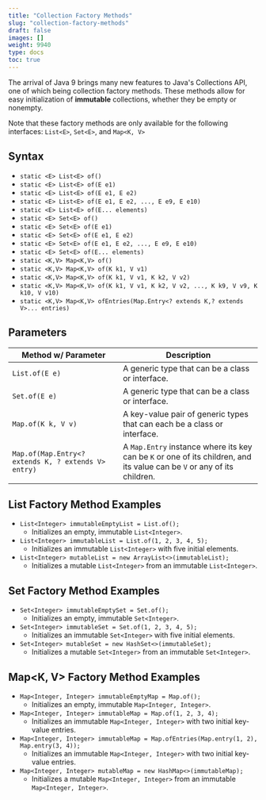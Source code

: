 ```yaml
---
title: "Collection Factory Methods"
slug: "collection-factory-methods"
draft: false
images: []
weight: 9940
type: docs
toc: true
---
```


The arrival of Java 9 brings many new features to Java's Collections API, one of which being collection factory methods.  These methods allow for easy initialization of **immutable** collections, whether they be empty or nonempty.

Note that these factory methods are only available for the following interfaces: `List<E>`, `Set<E>`, and `Map<K, V>`

## Syntax
- `static <E> List<E> of​()`
- `static <E> List<E> of​(E e1)`
- `static <E> List<E> of​(E e1, E e2)`
- `static <E> List<E> of​(E e1, E e2, ..., E e9, E e10)`
- `static <E> List<E> of​(E... elements)`
- `static <E> Set<E> of​()`
- `static <E> Set<E> of​(E e1)`
- `static <E> Set<E> of​(E e1, E e2)`
- `static <E> Set<E> of​(E e1, E e2, ..., E e9, E e10)`
- `static <E> Set<E> of​(E... elements)`
- `static <K,V> Map<K,V> of()`
- `static <K,V> Map<K,V> of(K k1, V v1)`
- `static <K,V> Map<K,V> of(K k1, V v1, K k2, V v2)`
- `static <K,V> Map<K,V> of(K k1, V v1, K k2, V v2, ..., K k9, V v9, K k10, V v10)`
- `static <K,V> Map<K,V> ofEntries​(Map.Entry<? extends K,? extends V>... entries)`

## Parameters
| Method w/ Parameter | Description |
| --------- | --------- |
| `List.of(E e)`       | A generic type that can be a class or interface. |
| `Set.of(E e)` | A generic type that can be a class or interface. |
| `Map.of(K k, V v)` | A key-value pair of generic types that can each be a class or interface. |
| `Map.of(Map.Entry<? extends K, ? extends V> entry)` | A `Map.Entry` instance where its key can be `K` or one of its children, and its value can be `V` or any of its children. |

## List<E> Factory Method Examples
- `List<Integer> immutableEmptyList = List.of();`
  - Initializes an empty, immutable `List<Integer>`.
- `List<Integer> immutableList = List.of(1, 2, 3, 4, 5);`
   - Initializes an immutable `List<Integer>` with five initial elements.
- `List<Integer> mutableList = new ArrayList<>(immutableList);`
   - Initializes a mutable `List<Integer>` from an immutable `List<Integer>`.

## Set<E> Factory Method Examples
- `Set<Integer> immutableEmptySet = Set.of();`
   - Initializes an empty, immutable `Set<Integer>`.
- `Set<Integer> immutableSet = Set.of(1, 2, 3, 4, 5);`
   - Initializes an immutable `Set<Integer>` with five initial elements.
- `Set<Integer> mutableSet = new HashSet<>(immutableSet);`
   - Initializes a mutable `Set<Integer>` from an immutable `Set<Integer>`.

## Map<K, V> Factory Method Examples
- `Map<Integer, Integer> immutableEmptyMap = Map.of();`
   - Initializes an empty, immutable `Map<Integer, Integer>`.
- `Map<Integer, Integer> immutableMap = Map.of(1, 2, 3, 4);`
   - Initializes an immutable `Map<Integer, Integer>` with two initial key-value entries.
- `Map<Integer, Integer> immutableMap = Map.ofEntries(Map.entry(1, 2), Map.entry(3, 4));`
   - Initializes an immutable `Map<Integer, Integer>` with two initial key-value entries.
- `Map<Integer, Integer> mutableMap = new HashMap<>(immutableMap);`
   - Initializes a mutable `Map<Integer, Integer>` from an immutable `Map<Integer, Integer>`.

